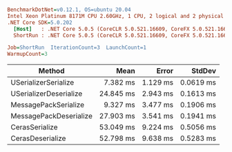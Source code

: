 ``` ini

BenchmarkDotNet=v0.12.1, OS=ubuntu 20.04
Intel Xeon Platinum 8171M CPU 2.60GHz, 1 CPU, 2 logical and 2 physical cores
.NET Core SDK=5.0.202
  [Host]   : .NET Core 5.0.5 (CoreCLR 5.0.521.16609, CoreFX 5.0.521.16609), X64 RyuJIT
  ShortRun : .NET Core 5.0.5 (CoreCLR 5.0.521.16609, CoreFX 5.0.521.16609), X64 RyuJIT

Job=ShortRun  IterationCount=3  LaunchCount=1  
WarmupCount=3  

```
|                 Method |      Mean |    Error |    StdDev |
|----------------------- |----------:|---------:|----------:|
|   USerializerSerialize |  7.382 ms | 1.129 ms | 0.0619 ms |
| USerializerDeserialize | 24.845 ms | 2.943 ms | 0.1613 ms |
|   MessagePackSerialize |  9.327 ms | 3.477 ms | 0.1906 ms |
| MessagePackDeserialize | 27.903 ms | 3.541 ms | 0.1941 ms |
|         CerasSerialize | 53.049 ms | 9.224 ms | 0.5056 ms |
|       CerasDeserialize | 52.798 ms | 9.638 ms | 0.5283 ms |
